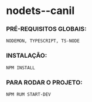 # nodets--canil


### PRÉ-REQUISITOS GLOBAIS:
`NODEMON, TYPESCRIPT, TS-NODE`

### INSTALAÇÃO:
`NPM INSTALL`

### PARA RODAR O PROJETO:
`NPM RUM START-DEV`
